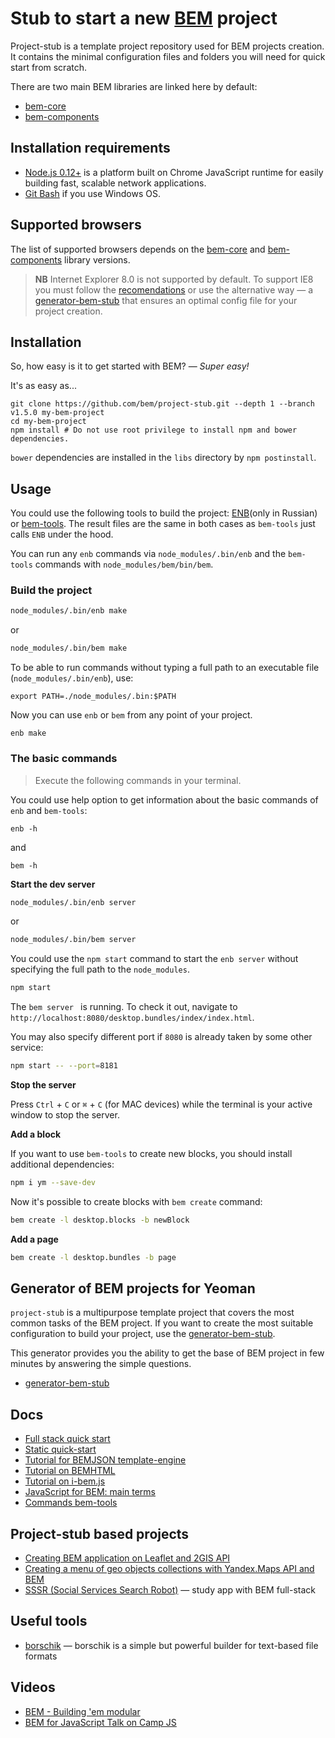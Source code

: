 # Stub to start a new [BEM](https://bem.info) project

Project-stub is a template project repository used for BEM projects creation. It contains the minimal configuration files and folders you will need for quick start from scratch.

There are two main BEM libraries are linked here by default:

* [bem-core](https://en.bem.info/libs/bem-core/)
* [bem-components](https://en.bem.info/libs/bem-components/)

## Installation requirements

* [Node.js 0.12+](http://nodejs.org) is a platform built on Chrome JavaScript runtime for easily building fast, scalable network applications.
* [Git Bash](http://msysgit.github.io/) if you use Windows OS.

## Supported browsers

The list of supported browsers depends on the [bem-core](https://en.bem.info/libs/bem-core/current/#supported-browsers) and [bem-components](https://en.bem.info/libs/bem-components/current/#supported-browsers) library versions.

>**NB** Internet Explorer 8.0 is not supported by default. To support IE8 you must follow the [recomendations](https://en.bem.info/libs/bem-components/current/#support-for-internet-explorer-8) or use the alternative way — a [generator-bem-stub](https://en.bem.info/tools/bem/bem-stub/) that ensures an optimal config file for your project creation.

## Installation

So, how easy is it to get started with BEM? — *Super easy!*

It's as easy as...

```
git clone https://github.com/bem/project-stub.git --depth 1 --branch v1.5.0 my-bem-project
cd my-bem-project
npm install # Do not use root privilege to install npm and bower dependencies.
```

`bower` dependencies are installed in the `libs` directory by `npm postinstall`.

## Usage

You could use the following tools to build the project: [ENB](https://ru.bem.info/tools/bem/enb-bem-techs/)(only in Russian) or [bem-tools](https://bem.info/tools/bem/bem-tools/). The result files are the same in both cases as `bem-tools` just calls `ENB` under the hood.

You can run any `enb` commands via `node_modules/.bin/enb` and the `bem-tools` commands with `node_modules/bem/bin/bem`.

### Build the project

```bash
node_modules/.bin/enb make
```
or
```bash
node_modules/.bin/bem make
```

To be able to run commands without typing a full path to an executable file (`node_modules/.bin/enb`), use:

```
export PATH=./node_modules/.bin:$PATH
```

Now you can use `enb` or `bem` from any point of your project.

```
enb make
```

### The basic commands

>Execute the following commands in your terminal.

You could use help option to get information about the basic commands of `enb` and `bem-tools`:

```
enb -h
```
and

```
bem -h
```

**Start the dev server**

```bash
node_modules/.bin/enb server
```
or
```bash
node_modules/.bin/bem server
```

You could use the `npm start` command to start the `enb server` without specifying the full path to the `node_modules`.

```bash
npm start
```

The `bem server ` is running. To check it out, navigate to `http://localhost:8080/desktop.bundles/index/index.html`.

You may also specify different port if `8080` is already taken by some other service:
```bash
npm start -- --port=8181
```

**Stop the server**

Press `Ctrl` + `C` or `⌘` + `C` (for MAC devices) while the terminal is your active window to stop the server.

**Add a block**

If you want to use `bem-tools` to create new blocks, you should install additional dependencies:

```bash
npm i ym --save-dev
```

Now it's possible to create blocks with `bem create` command:

```bash
bem create -l desktop.blocks -b newBlock
```

**Add a page**

```bash
bem create -l desktop.bundles -b page
```

## Generator of BEM projects for Yeoman

`project-stub` is a multipurpose template project that covers the most common tasks of the BEM project. If you want to create the most suitable configuration to build your project, use the [generator-bem-stub](https://en.bem.info/tools/bem/bem-stub/).

This generator provides you the ability to get the base of BEM project in few minutes by answering the simple questions.
- [generator-bem-stub](https://en.bem.info/tools/bem/bem-stub/)

## Docs

- [Full stack quick start](https://en.bem.info/articles/start-with-project-stub/)
- [Static quick-start](https://en.bem.info/tutorials/quick-start-static/)
- [Tutorial for BEMJSON template-engine](https://en.bem.info/technology/bemjson/current/bemjson/)
- [Tutorial on BEMHTML](https://en.bem.info/libs/bem-core/2.0.0/bemhtml/reference/)
- [Tutorial on i-bem.js](https://en.bem.info/tutorials/bem-js-tutorial/)
- [JavaScript for BEM: main terms](https://en.bem.info/articles/bem-js-main-terms/)
- [Commands bem-tools](https://en.bem.info/tools/bem/bem-tools/commands/)

## Project-stub based projects

- [Creating BEM application on Leaflet and 2GIS API](https://en.bem.info/tutorials/firm-card-story/)
- [Creating a menu of geo objects collections with Yandex.Maps API and BEM](https://en.bem.info/tutorials/yamapsbem/)
- [SSSR (Social Services Search Robot)](https://github.com/bem/sssr) — study app with BEM full-stack

## Useful tools

- [borschik](https://en.bem.info/tools/optimizers/borschik/) — borschik is a simple but powerful builder for text-based file formats

## Videos

- [BEM - Building 'em modular](https://www.youtube.com/watch?v=huQp7gr3WPE)
- [BEM for JavaScript Talk on Camp JS](https://en.bem.info/talks/campjs-melbourne-2014/)
